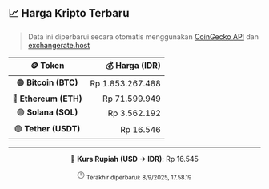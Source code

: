 

<!-- HARGA_KRIPTO -->
## 📈 Harga Kripto Terbaru

> Data ini diperbarui secara otomatis menggunakan [CoinGecko API](https://www.coingecko.com/) dan [exchangerate.host](https://exchangerate.host/)

<div align="center">

| 🪙 Token | 💰 Harga (IDR) |
|:------:|---------------:|
| 🟠 **Bitcoin (BTC)**   | Rp 1.853.267.488 |
| 🔵 **Ethereum (ETH)**  | Rp 71.599.949 |
| 🟣 **Solana (SOL)**    | Rp 3.562.192 |
| 🟢 **Tether (USDT)**   | Rp 16.546 |

---

💱 **Kurs Rupiah (USD → IDR)**: Rp 16.545

🕒 <sub>Terakhir diperbarui: 8/9/2025, 17.58.19</sub>

</div>
<!-- /HARGA_KRIPTO -->